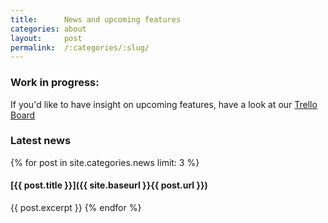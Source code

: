 ```yaml
---
title:      News and upcoming features
categories: about
layout:     post
permalink:  /:categories/:slug/
---
```


### Work in progress:

If you'd like to have insight on upcoming features, have a look at our [Trello Board](https://trello.com/b/04e45Mvs/minilinux)

### Latest news

{% for post in site.categories.news limit: 3 %}
#### [{{ post.title }}]({{ site.baseurl }}{{ post.url }})
{{ post.excerpt }}
{% endfor %}
